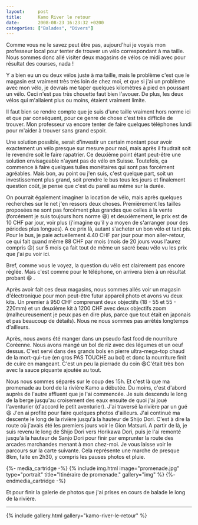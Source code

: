 ```yaml
---
layout:     post
title:      Kamo River le retour
date:       2008-08-23 16:23:32 +0200
categories: ["Balades", "Divers"]
---
```


Comme vous ne le savez peut être pas, aujourd'hui je voyais mon professeur local pour tenter de trouver un vélo
correspondant à ma taille. Nous sommes donc allé visiter deux magasins de vélos ce midi avec pour résultat des
courses, nada !

<!--more-->

Y a bien eu un ou deux vélos juste à ma taille, mais le problème c'est que le magasin est vraiment très très loin
de chez moi, et que si j'ai un problème avec mon vélo, je devrais me taper quelques kilomètres à pied en poussant
un vélo. Ceci n'est pas très chouette faut bien l'avouer. De plus, les deux vélos qui m'allaient plus ou moins,
étaient vraiment limite.

Il faut bien se rendre compte que je suis d'une taille vraiment hors norme ici et que par conséquent, pour ce genre
de chose c'est très difficile de trouver. Mon professeur va encore tenter de faire quelques téléphones lundi pour
m'aider à trouver sans grand espoir.

Une solution possible, serait d'investir un certain montant pour avoir exactement un vélo presque sur mesure pour
moi, mais après il faudrait soit le revendre soit le faire rapatrier. Ce deuxième point étant peut-être une
solution envisageable n'ayant pas de vélo en Suisse. Toutefois, ça commence à faire quelques tuiles monétaires qui
sont pas forcément agréables. Mais bon, au point ou j'en suis, c'est quelque part, soit un investissement plus
grand, soit prendre le bus tous les jours et finalement question coût, je pense que c'est du pareil au même sur la
durée.

On pourrait également imaginer la location de vélo, mais après quelques recherches sur le net j'en ressors deux
choses. Premièrement les tailles proposées ne sont pas forcément plus grandes que celles à la vente (forcément je
suis toujours hors norme :laughing:) et deuxièmement, le prix est de 10 CHF par jour, voir plus (j'imagine qu'il y a 
moyen de s'arranger pour des périodes plus longues). A ce prix là, autant s'acheter un bon vélo et tant pis. Pour le 
bus, je paie actuellement 4.40 CHF par jour pour mon aller-retour, ce qui fait quand même 88 CHF par mois (mois de 20
jours vous l'aurez compris :wink:) sur 5 mois ça fait tout de même un sacré beau vélo vu les prix que j'ai pu voir
ici.

Bref, comme vous le voyez, la question du vélo est clairement pas encore réglée. Mais c'est comme pour le
téléphone, on arrivera bien à un résultat probant :laughing: .

Après avoir fait ces deux magasins, nous sommes allés voir un magasin d'électronique pour mon peut-être futur
appareil photo et avons vu deux kits. Un premier à 950 CHF comprenant deux objectifs (18 - 55 et 55 - 220mm) et un
deuxième kit à 1200 CHF avec deux objectifs zoom (malheureusement je peux pas en dire plus, parce que tout était en
japonais et pas beaucoup de détails). Nous ne nous sommes pas arrêtés longtemps d'ailleurs.

Après, nous avons été manger dans un pseudo fast food de nourriture Coréenne. Nous avons mangé un bol de riz avec
des légumes et un oeuf dessus. C'est servi dans des grands bols en pierre ultra-mega-top chaud de la mort-qui-tue
(en gros PAS TOUCHE au bol) et donc la nourriture finit de cuire en mangeant. C'est un peu la pierrade du coin 
:laughing:C'était très bon avec la sauce piquante ajoutée au tout.

Nous nous sommes séparés sur le coup des 15h. Et c'est là que ma promenade au bord de la rivière Kamo a débutée. Du
moins, c'est d'abord auprès de l'autre affluent que je l'ai commencée. Je suis descendu le long de la berge
jusqu'au croisement des eaux ensuite de quoi j'ai joué l'aventurier (d'accord le petit aventurier). J'ai traversé
la rivière par un gué :laughing: J'en ai profité pour faire quelques photos d'ailleurs. J'ai continué ma descente le 
long de la rivière jusqu'à la hauteur de Shijo Dori. C'est à dire la route où j'avais été les premiers jours voir le
Gion Matsuri. A partir de là, je suis revenu le long de Shijo Dori vers Horikawa Dori, puis je l'ai remonté jusqu'à
la hauteur de Sanjo Dori pour finir par emprunter la route des arcades marchandes menant à mon chez-moi. Je vous
laisse voir le parcours sur la carte suivante. Cela représente une marche de presque 8km, faite en 2h30, y compris
les pauses photos et pluie.

{%- media_cartridge -%}
{% include img.html
    image="promenade.jpg"
    type="portrait"
    title="Itinéraire de promenade."
    gallery="img"
%}
{%- endmedia_cartridge -%}

Et pour finir la galerie de photos que j'ai prises en cours de balade le long de la rivière.

-----

{% include gallery.html gallery="kamo-river-le-retour" %}